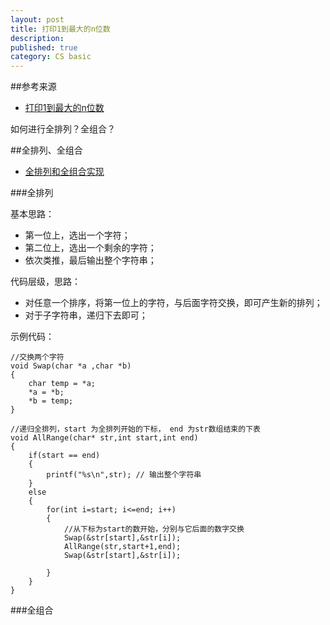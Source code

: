 ```yaml
---
layout: post
title: 打印1到最大的n位数
description: 
published: true
category: CS basic
---
```




##参考来源

* [打印1到最大的n位数][打印1到最大的n位数]


如何进行全排列？全组合？






##全排列、全组合

* [全排列和全组合实现][全排列和全组合实现]

###全排列

基本思路：

* 第一位上，选出一个字符；
* 第二位上，选出一个剩余的字符；
* 依次类推，最后输出整个字符串；

代码层级，思路：

* 对任意一个排序，将第一位上的字符，与后面字符交换，即可产生新的排列；
* 对于子字符串，递归下去即可；





示例代码：



	//交换两个字符
	void Swap(char *a ,char *b)
	{
		char temp = *a;
		*a = *b;
		*b = temp;
	}

	//递归全排列，start 为全排列开始的下标， end 为str数组结束的下表
	void AllRange(char* str,int start,int end)
	{
		if(start == end)
		{
			printf("%s\n",str); // 输出整个字符串
		}
		else
		{
			for(int i=start; i<=end; i++)	
			{	
				//从下标为start的数开始，分别与它后面的数字交换
				Swap(&str[start],&str[i]); 
				AllRange(str,start+1,end);
				Swap(&str[start],&str[i]); 

			}
		}
	}


###全组合






















[NingG]:    http://ningg.github.com  "NingG"


[打印1到最大的n位数]:			http://blog.csdn.net/zhaojinjia/article/details/8776639
[全排列和全组合实现]:			http://wuchong.me/blog/2014/07/28/permutation-and-combination-realize/#






